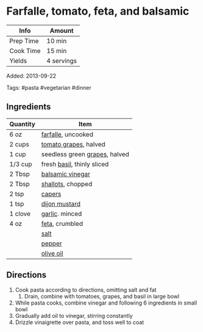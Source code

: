 # Farfalle, tomato, feta, and balsamic

| Info      | Amount     |
| --------- | ---------- |
| Prep Time | 10 min     |
| Cook Time | 15 min     |
| Yields    | 4 servings |

Added: 2013-09-22

Tags: #pasta #vegetarian #dinner

## Ingredients

| Quantity | Item                                                        |
| -------- | ----------------------------------------------------------- |
| 6 oz     | [farfalle](../_ingredients/farfalle.md), uncooked           |
| 2 cups   | [tomato grapes](../_ingredients/tomato%20grapes.md), halved |
| 1 cup    | seedless green [grapes](../_ingredients/grapes.md), halved  |
| 1/3 cup  | fresh [basil](../_ingredients/basil.md), thinly sliced      |
| 2 Tbsp   | [balsamic vinegar](../_ingredients/balsamic%20vinegar.md)   |
| 2 Tbsp   | [shallots](../_ingredients/shallot.md), chopped             |
| 2 tsp    | [capers](../_ingredients/capers.md)                         |
| 1 tsp    | [dijon mustard](../_ingredients/dijon%20mustard.md)         |
| 1 clove  | [garlic](../_ingredients/garlic.md). minced                 |
| 4 oz     | [feta](../_ingredients/feta.md), crumbled                   |
|          | [salt](../_ingredients/salt.md)                             |
|          | [pepper](../_ingredients/pepper.md)                         |
|          | [olive oil](../_ingredients/olive%20oil.md)                 |

## Directions

1. Cook pasta according to directions, omitting salt and fat
    1. Drain, combine with tomatoes, grapes, and basil in large bowl
2. While pasta cooks, combine vinegar and following 6 ingredients in small bowl
3. Gradually add oil to vinegar, stirring constantly
4. Drizzle vinaigrette over pasta, and toss well to coat
